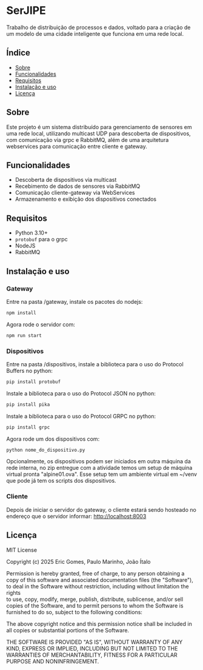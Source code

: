 # SerJIPE

Trabalho de distribuição de processos e dados, voltado para a criação de um modelo de uma cidade inteligente que funciona em uma rede local.

## Índice

- [Sobre](#sobre)
- [Funcionalidades](#funcionalidades)
- [Requisitos](#requisitos)
- [Instalação e uso](#instalação-e-uso)
- [Licença](#licença)

## Sobre

Este projeto é um sistema distribuído para gerenciamento de sensores em uma rede local, utilizando multicast UDP para descoberta de dispositivos, com comunicação via grpc e RabbitMQ, além de uma arquitetura webservices para comunicação entre cliente e gateway.

## Funcionalidades

- Descoberta de dispositivos via multicast
- Recebimento de dados de sensores via RabbitMQ
- Comunicação cliente-gateway via WebServices
- Armazenamento e exibição dos dispositivos conectados

## Requisitos

- Python 3.10+
- `protobuf` para o grpc
- NodeJS
- RabbitMQ

## Instalação e uso

### Gateway

Entre na pasta /gateway, instale os pacotes do nodejs:

```bash
npm install
```

Agora rode o servidor com:

```bash
npm run start
```

### Dispositivos

Entre na pasta /dispositivos, instale a biblioteca para o uso do Protocol Buffers no python:

```bash
pip install protobuf
```

Instale a biblioteca para o uso do Protocol JSON no python:

```bash
pip install pika
```

Instale a biblioteca para o uso do Protocol GRPC no python:

```bash
pip install grpc
```

Agora rode um dos dispositivos com:

```bash
python nome_do_dispositivo.py
```

Opcionalmente, os dispositivos podem ser iniciados em outra máquina da rede interna, no zip entregue com a atividade temos um setup de máquina virtual pronta "alpine01.ova". Esse setup tem um ambiente virtual em ~/venv que pode já tem os scripts dos dispositivos.

### Cliente

Depois de iniciar o servidor do gateway, o cliente estará sendo hosteado no endereço que o servidor informar: <http://localhost:8003>

## Licença

MIT License

Copyright (c) 2025 Eric Gomes, Paulo Marinho, João Ítalo

Permission is hereby granted, free of charge, to any person obtaining a copy
of this software and associated documentation files (the "Software"), to deal
in the Software without restriction, including without limitation the rights  
to use, copy, modify, merge, publish, distribute, sublicense, and/or sell
copies of the Software, and to permit persons to whom the Software is
furnished to do so, subject to the following conditions:

The above copyright notice and this permission notice shall be included in all
copies or substantial portions of the Software.

THE SOFTWARE IS PROVIDED "AS IS", WITHOUT WARRANTY OF ANY KIND, EXPRESS OR
IMPLIED, INCLUDING BUT NOT LIMITED TO THE WARRANTIES OF MERCHANTABILITY,
FITNESS FOR A PARTICULAR PURPOSE AND NONINFRINGEMENT.
